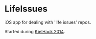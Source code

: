 # LifeIssues

iOS app for dealing with 'life issues' repos.

Started during [KielHack 2014][1].

[1]: http://kiel.stadthack.de
